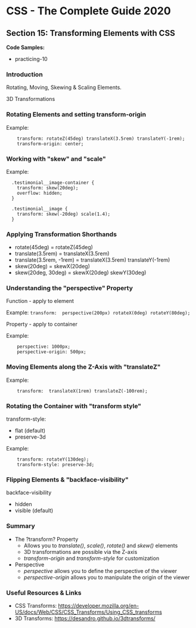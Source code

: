 # CSS - The Complete Guide 2020

## Section 15: Transforming Elements with CSS

__Code Samples:__
- practicing-10


### Introduction

Rotating, Moving, Skewing & Scaling Elements.

3D Transformations


### Rotating Elements and setting transform-origin

Example:
```
    transform: rotateZ(45deg) translateX(3.5rem) translateY(-1rem);
    transform-origin: center;
```

### Working with "skew" and "scale"

Example:
```
  .testimonial__image-container {
    transform: skew(20deg);
    overflow: hidden;
  }

  .testimonial__image {
    transform: skew(-20deg) scale(1.4);
  }
```


### Applying Transformation Shorthands

- rotate(45deg) = rotateZ(45deg)
- translate(3.5rem) = translateX(3.5rem)
- translate(3.5rem, -1rem) = translateX(3.5rem) translateY(-1rem)
- skew(20deg) = skewX(20deg)
- skew(20deg, 30deg) = skewX(20deg)  skewY(30deg)


### Understanding the "perspective" Property

Function - apply to element

Example: `transform:  perspective(200px) rotateX(0deg) rotateY(80deg);`

Property - apply to container

Example:
```
    perspective: 1000px;
    perspective-origin: 500px;
```

###  Moving Elements along the Z-Axis with "translateZ"

Example:
```
    transform:  translateX(1rem) translateZ(-100rem);
```

### Rotating the Container with "transform style"

transform-style:
- flat (default)
- preserve-3d

Example:
```
    transform: rotateY(130deg);
    transform-style: preserve-3d;
```


### Flipping Elements & "backface-visibility"

backface-visibility
- hidden
- visible (default)


### Summary

- The ?transform? Property
    - Allows you to _translate()_, _scale()_, _rotate()_ and _skew()_ elements
    - 3D transformations are possible via the Z-axis
    - _transform-origin_ and _transform-style_ for customization
- Perspective
  - _perspective_ allows you to define the perspective of the viewer
  - _perspective-origin_ allows you to manipulate the origin of the viewer


### Useful Resources & Links

- CSS Transforms: https://developer.mozilla.org/en-US/docs/Web/CSS/CSS_Transforms/Using_CSS_transforms
- 3D Transforms: https://desandro.github.io/3dtransforms/